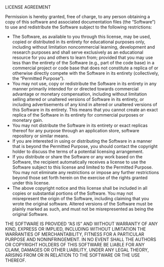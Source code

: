 LICENSE AGREEMENT

Permission is hereby granted, free of charge, to any person obtaining a copy of this software and associated documentation files (the “Software”) to use and redistribute the Software subject to the following restrictions:

* The Software, as available to you through this license, may be used, copied or distributed in its entirety for educational purposes only, including without limitation noncommercial learning, development and research purposes and shall serve exclusively as an educational resource for you and others to learn from; provided that you may use less than the entirety of the Software (e.g., part of the code base) in a commercial project or code base that does not constitute a replica of or otherwise directly compete with the Software in its entirety (collectively, the “Permitted Purpose”).
* You may not use, copy or redistribute the Software in its entirety in any manner primarily intended for or directed towards commercial advantage or monetary compensation, including without limitation selling altered or unaltered versions of Software in its entirety, or including advertisements of any kind in altered or unaltered versions of this Software in its entirety. This means that you cannot create an exact replica of the Software in its entirety for commercial purposes or monetary gain.
* You may not distribute the Software in its entirety or exact replicas thereof for any purpose through an application store, software repository or similar means.
* If you are interested in using or distributing the Software in a manner that is beyond the Permitted Purpose, you should contact the copyright holder to discuss the terms of a potential licensing arrangement.
* If you distribute or share the Software or any work based on the Software, the recipient automatically receives a license to use the Software subject to this license and limited to the Permitted Purpose.  You may not eliminate any restrictions or impose any further restrictions beyond those set forth herein on the exercise of the rights granted under this license.
* The above copyright notice and this license shall be included in all copies or substantial portions of the Software.  You may not misrepresent the origin of the Software, including claiming that you wrote the original software.  Altered versions of the Software must be plainly marked as such, and must not be misrepresented as being the original Software.

THE SOFTWARE IS PROVIDED “AS IS” AND WITHOUT WARRANTY OF ANY KIND, EXPRESS OR IMPLIED, INCLUDING WITHOUT LIMITATION THE WARRANTIES OF MERCHANTABILITY, FITNESS FOR A PARTICULAR PURPOSE AND NONINFRINGEMENT. IN NO EVENT SHALL THE AUTHORS OR COPYRIGHT HOLDERS OF THIS SOFTWARE BE LIABLE FOR ANY CLAIM, DAMAGES OR OTHER LIABILITY, UNDER ANY LEGAL THEORY, ARISING FROM OR IN RELATION TO THE SOFTWARE OR THE USE THEREOF.
